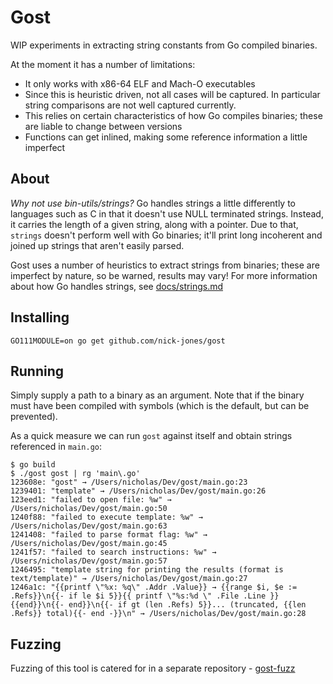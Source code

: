 # Gost

WIP experiments in extracting string constants from Go compiled binaries.

At the moment it has a number of limitations:
- It only works with x86-64 ELF and Mach-O executables
- Since this is heuristic driven, not all cases will be captured. In particular string comparisons are not well captured currently.
- This relies on certain characteristics of how Go compiles binaries; these are liable to change between versions
- Functions can get inlined, making some reference information a little imperfect

## About

_Why not use bin-utils/strings?_ Go handles strings a little differently to languages such as C in that 
it doesn't use NULL terminated strings. Instead, it carries the length of a given string, along with a pointer. Due to
that, `strings` doesn't perform well with Go binaries; it'll print long incoherent and joined up strings that aren't
easily parsed.  

Gost uses a number of heuristics to extract strings from binaries; these are imperfect by nature, so be warned, results
may vary! For more information about how Go handles strings, see [docs/strings.md](docs/strings.md)

## Installing

```
GO111MODULE=on go get github.com/nick-jones/gost
```

## Running

Simply supply a path to a binary as an argument. Note that if the binary must have been compiled with symbols (which is
the default, but can be prevented).

As a quick measure we can run `gost` against itself and obtain strings referenced in `main.go`:

```
$ go build
$ ./gost gost | rg 'main\.go'
123608e: "gost" → /Users/nicholas/Dev/gost/main.go:23 
1239401: "template" → /Users/nicholas/Dev/gost/main.go:26 
123eed1: "failed to open file: %w" → /Users/nicholas/Dev/gost/main.go:50 
1240f88: "failed to execute template: %w" → /Users/nicholas/Dev/gost/main.go:63 
1241408: "failed to parse format flag: %w" → /Users/nicholas/Dev/gost/main.go:45 
1241f57: "failed to search instructions: %w" → /Users/nicholas/Dev/gost/main.go:57 
1246495: "template string for printing the results (format is text/template)" → /Users/nicholas/Dev/gost/main.go:27 
1246a1c: "{{printf \"%x: %q\" .Addr .Value}} → {{range $i, $e := .Refs}}\n{{- if le $i 5}}{{ printf \"%s:%d \" .File .Line }}{{end}}\n{{- end}}\n{{- if gt (len .Refs) 5}}... (truncated, {{len .Refs}} total){{- end -}}\n" → /Users/nicholas/Dev/gost/main.go:28 
```

## Fuzzing

Fuzzing of this tool is catered for in a separate repository - [gost-fuzz](https://github.com/nick-jones/gost-fuzz)